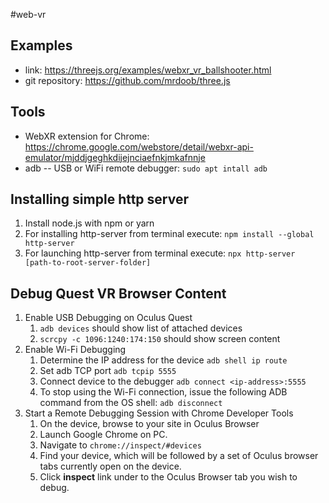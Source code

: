 #web-vr

## Examples

- link: https://threejs.org/examples/webxr_vr_ballshooter.html
- git repository: https://github.com/mrdoob/three.js

## Tools
- WebXR extension for Chrome: https://chrome.google.com/webstore/detail/webxr-api-emulator/mjddjgeghkdijejnciaefnkjmkafnnje
- adb -- USB or WiFi remote debugger: `sudo apt intall adb`

## Installing simple http server

1. Install node.js with npm or yarn
1. For installing http-server from terminal execute: `npm install --global http-server`
1. For launching http-server from terminal execute: `npx http-server [path-to-root-server-folder]`

## Debug Quest VR Browser Content
1. Enable USB Debugging on Oculus Quest
    1.   `adb devices`
   should show list of attached devices
    1. `scrcpy -c 1096:1240:174:150` should show screen content
1. Enable Wi-Fi Debugging
    1. Determine the IP address for the device
    `adb shell ip route`
    1. Set adb TCP port `adb tcpip 5555`
    1. Connect device to the debugger `adb connect <ip-address>:5555`
    1. To stop using the Wi-Fi connection, issue the following ADB command from the OS shell:
    `adb disconnect`
1. Start a Remote Debugging Session with Chrome Developer Tools
    1. On the device, browse to your site in Oculus Browser
    1. Launch Google Chrome on PC.
    1. Navigate to `chrome://inspect/#devices`
    1. Find your device, which will be followed by a set of Oculus browser tabs currently open on the device.
    1. Click **inspect** link under to the Oculus Browser tab you wish to debug.
